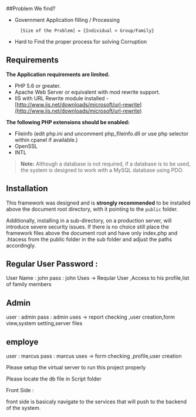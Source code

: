 
##Problem We find?

- Government Application filling / Processing 
   
		[Size of the Problem] = {Individual < Group/Family}

- Hard to Find the proper process for solving Corruption 




## Requirements

**The Application requirements are limited.**

- PHP 5.6 or greater.
- Apache Web Server or equivalent with mod rewrite support.
- IIS with URL Rewrite module installed - [http://www.iis.net/downloads/microsoft/url-rewrite](http://www.iis.net/downloads/microsoft/url-rewrite)

**The following PHP extensions should be enabled:**

- Fileinfo (edit php.ini and uncomment php_fileinfo.dll or use php selector within cpanel if available.)
- OpenSSL
- INTL

> **Note:** Although a database is not required, if a database is to be used, the system is designed to work with a MySQL database using PDO.

## Installation

This framework was designed and is **strongly recommended** to be installed above the document root directory, with it pointing to the `public` folder.

Additionally, installing in a sub-directory, on a production server, will introduce severe security issues. If there is no choice still place the framework files above the document root and have only index.php and .htacess from the public folder in the sub folder and adjust the paths accordingly.

## Regular User Password : 
User Name : john
pass : john
Uses -> Reqular User ,Access to his profile,list of family members

## Admin
user : admin
pass : admin
uses -> report checking ,user creation,form view,system setting,server files

## employe
user : marcus
pass : marcus
uses -> form checking ,profile,user creation

Please setup the virtual server to run this project properly

Please locate the db file in Script folder



Front Side :

front side is basicaly navigate to the services that will push to the backend of the system.
